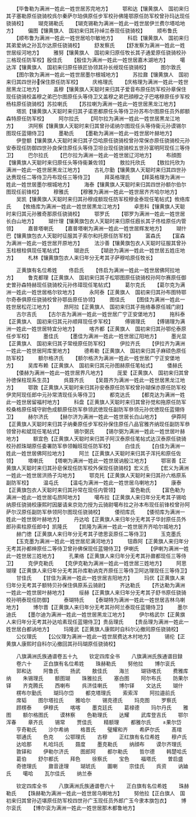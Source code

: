 <!-- { "loadSidebar": true } -->
　　【毕鲁勒为满洲一姓此一姓世居苏完地方】
　　鄂和达【镶黄旗人　国初来归其子塞勒原任骁骑校呉尔秦萨尔珀俱原任步军校孙佛隆鄂原任防军校曾孙玛达现任骁骑校】
　　瑚克锡勒氏
　　【瑚克锡勒为满洲一姓此一姓世居伊兰费尔塔哈地方】
　　偏图【镶黄旗人　国初来归其孙绰兰泰现任骁骑校】
　　顺布鲁氏
　　【顺布鲁为满洲一姓此一姓世居哈尔敏地方】
　　科启【镶黄旗人　国初来归其弟爱纳之孙瓦尔达原任骁骑校】
　　舒发察氏
　　【舒发察为满洲一姓此一姓世居绥河地方】
　　雅努【镶黄旗人　国初来归原任牧长其子通爱原任骁骑校孙三格现任防军校】殷佳氏
　　【殷佳为满洲一姓此一姓世居嘉木湖地方】
　　噶达浑【镶黄旗人　国初来归原任铁匠协领其孙长绶现任骁骑校】
　　图尔敦氏
　　【图尔敦为满洲一姓此一姓世居墨尔根城地方】
　　苏拉鼐【镶黄旗人　国初来归其四世孙保住原任防军校】
　　庆格理氏
　　【庆格理为满洲一姓此一姓世居黑龙江地方】
　　盖穆【镶黄旗人天聪时来归其子爱音布原任防军校孙章保住现任骁骑校盖穆之弟巴尔图原任头等侍卫又盖穆之弟巴顔穆之子巴喀穆原任步军校杨柱原任骁骑校】苏拉喇氏
　　【苏拉喇为满洲一姓此一姓世居黑龙江地方】
　　塔凯【镶黄旗人天聪时来归其子诺恩都原任头等侍卫孙苏布尔图原任员外郎额森特原任防军校】
　　阿尔拉氏
　　【阿尔拉为满洲一姓此一姓世居黒龙江地方】
　　洪阿察【镶黄旗人天聪时来归其曾孙诺纳尔图现任头等侍衞元孙谟锡尔图现任蓝翎侍卫】
　　墨勒氏
　　【墨勒为满洲一姓此一姓世居叶赫地方】
　　伊登额【镶黄旗人天聪时来归其子岱哈原任骁骑校曾孙常保亦原任骁骑校元孙安泰现任防御四世孙良保住原任头等侍卫坦台现任骁骑校五世孙富明阿现任三等侍卫】
　　巴尔拉氏
　　【巴尔拉为满洲一姓此一姓世居辽河地方】
　　布顔图【镶黄旗人天聪时来归原任头等侍衞兼佐领】
　　敖拉托欣氏
　　【敖拉托欣为满洲一姓此一姓世居黑龙江地方】
　　古礼尔勤【镶黄旗人天聪时来归其四世孙达赉现任二等侍卫丹布现任三等侍卫】
　　拜英格理氏
　　【拜英格理为满洲一姓此一姓世居墨尔根城地方】
　　海泰【镶黄旗人天聪时来归其四世孙额尔伯尔图现任前锋校】
　　穆雅氏
　　【穆雅为满洲一姓此一姓世居齐齐哈尔地方】
　　吴凯【镶黄旗人天聪时来归其孙穆成额现任防军校穆金泰现任笔帖式】攸络库氏
　　【攸络库为满洲一姓此一姓世居黒龙江地方】
　　卓思科【镶黄旗人天聪时来归其元孙雅奇那原任骁骑校】
　　鄂罗氏
　　【鄂罗为满洲一姓此一姓世居长白山地方】
　　瑚什理【镶黄旗包衣人天聪时来归原任廐长其子佟桂原任内管领】
　　嘉普塔喇氏
　　【嘉普塔喇为满洲一姓此一姓世居辉发地方】
　　瑚什巴【镶黄旗包衣人天聪时征服其子索尔和托原任防军校】
　　富森氏
　　【富森为满洲一姓此一姓世居开原地方】
　　法沙善【镶黄旗包衣人天聪时征服其曾孙玉柱根柱俱现任笔帖式】
　　瑚逊氏
　　【瑚逊为满洲一姓此一姓世居五姓庄地方】
　　札林【镶黄旗包衣人来归年分无考其子萨穆哈原任牧长】














　　正黄旗有名位希姓
　　佟启氏
　　【佟启为满洲一姓此一姓世居佛阿拉地方】
　　鲁克都理【正黄旗人　国初来归其子松鄂图原任骁骑校孙阿尔赛原任御史曽孙森特赫现任骁骑校元孙佟璋现任笔帖式】
　　葛尔克氏
　　【葛尔克为满洲一姓此一姓世居格尔钦地方】
　　永阿泰【正黄旗人　国初来归其孙布图特鄂尔奇泰俱原任骁骑校曾孙鄂岳原任协领】
　　图佳氏
　　【图佳为满洲一姓此一姓世居松花江地方】
　　昂阿拉【正黄旗人　国初来归其子拖络春原任城门尉】
　　古尔吉氏
　　【古尔吉为满洲一姓此一姓世居广宁正安堡地方】
　　拖科泰【正黄旗人　国初来归其元孙顺拜现任步军校】
　　傅锡理氏
　　【傅锡理为满洲一姓此一姓世居特宜分地方】
　　喀齐都【正黄旗人　国初来归其孙鄂伦泰原任步军校】
　　墨佳氏
　　【墨佳为满洲一姓此一姓世居辽阳地方】
　　墨光显【正黄旗人　国初来归其子常绶原任防军校】
　　伊拉齐氏
　　【伊拉齐为满洲一姓此一姓世居阿库里地方】
　　德希勒【正黄旗人　国初来归其子麻硕色原任防军校】
　　额尔格济氏
　　【额尔格济为满洲一姓此一姓世居广宁正安堡地方】
　　吴库布赖【正黄旗人　国初来归其元孙图赫原任笔帖式】
　　倭赫氏
　　【倭赫为满洲一姓此一姓世居界凡地方】
　　厐爱【正黄旗人　国初来归其曾孙徳保柱现系生员】
　　呉聂齐氏
　　【吴聂齐为满洲一姓此一姓世居黑龙江地方】
　　鄂敦【正黄旗人天聪时来归其孙安泰原任防军校曾孙瑚保亦原任防军校伊灵阿现任郎中元孙常清现任头等侍卫】
　　都克达氏
　　【都克达为满洲一姓此一姓世居留福村地方】
　　科盘【正黄旗人天聪时来归其曾孙觉和拖原任防军校桑格原任城守尉色成额原任防军叅领武徳现任副防军叅领元孙优徳现任蓝翎侍卫】
　　赫尔济氏
　　【赫尔济为满洲一姓此一姓世居长白山地方】
　　伊莽阿【正黄旗人天聪时来归其子纳秦原任步军校孙保住原任八品官雅齐纳现任副防军叅领曾孙和斌现任笔帖式】
　　锡尔弼氏
　　【锡尔弼为满洲一姓此一姓世居叶赫地方】
　　额宜色【正黄旗人天聪时来归其子阿汉泰原任笔帖式达汉泰原任骁骑校孙颜珠瑚原任委署防军叅领翰班现任防军校】
　　白佳氏
　　【白佳为满洲一姓此一姓世居佛阿拉地方】
　　阿兰【正黄旗人天聪时来归其子浑托和原任佐领】
　　塔喇氏
　　【塔喇为满洲一姓此一姓世居讷殷江地方】
　　鄂宻善【正黄旗人天聪时来归其孙皂保现任防军校外保现任骁骑校】宏义氏
　　【宏义为满洲一姓此一姓世居洪扬子沟地方】
　　鄂克托【正黄旗人天聪时来归其孙六格原系副防军校】
　　温屯氏
　　【温屯为满洲一姓此一姓世居乌喇地方】
　　康泰【正黄旗包衣人天聪时来归其孙常在现任内管领】
　　富色勒氏
　　【富色勒为满洲一姓此一姓世居屯昂阿地方】
　　噶布拉【正黄旗人来归年分无考其子锡哈纳原任骁骑校康熙时因屡请来京効力授为云骑尉噶布拉之孙本布现任前锋校曾孙阿萨尔汉原任副防军叅领阿尔图现任骁骑校】
　　倭彻库氏
　　【倭彻库为满洲一姓此一姓世居叶赫地方】
　　丹达哈【正黄旗人来归年分无考其子华封原任员外郎孙索柱原任郎中】凯隆氏
　　【凯隆为满洲一姓此一姓世居齐齐哈尔城地方】
　　赫门徳【正黄旗人来归年分无考其子徳思衮原任二等侍卫】
　　玉克墨氏
　　【玉克墨为满洲一姓此一姓世居尼满河地方】
　　钮鼎阿【正黄旗人来归年分无考其孙都绅原任二等侍卫曾孙佛保现任蓝翎侍卫】伊喇氏
　　【伊喇为满洲一姓此一姓世居三姓地方】
　　孔果络【正黄旗人来归年分无考其孙鼐都现任三等侍卫】
　　克伊克勒氏
　　【克伊克勒为满洲一姓此一姓世居三姓地方】
　　阿思瑚理【正黄旗人来归年分无考其孙库勒讷克齐原任三等侍卫阿达理现任三等侍卫】
　　甘佳氏
　　【甘佳为满洲一姓此一姓世居吉阳地方】
　　玛优【正黄旗人来归年分无考其子额特贝孙保住俱原系云骑尉】
　　齐达勒氏
　　【齐达勒为满洲一姓此一姓世居叶赫地方】
　　绥赫【正黄旗人来归年分无考其子舒书原任骁骑校孙明泰现任防御】
　　泰瑚特氏
　　【泰瑚特为满洲一姓此一姓世居吉林乌喇地方】
　　博尔晋【正黄旗人来归年分无考其孙阿兰泰现任蓝翎侍卫】
　　墨尔迪氏
　　【墨尔迪为满洲一姓此一姓世居黑龙江地方】
　　伊尔格武尔【正黄旗人来归年分无考其孙达哈素现任蓝翎侍卫】贵岳理氏
　　【贵岳理为满洲一姓此一姓世居白都讷地方】
　　玛隆武【正黄旗人康熙时自科尔沁撤囘原任骁骑校】
　　公仪理氏
　　【公仪理为满洲一姓此一姓世居费达木村地方】
　　锡伦【正黄旗人康熙时自科尔沁撤回其孙玛瑚原任骁骑校】














　　八旗满洲氏族通谱卷五十九
　　钦定四库全书
　　八旗满洲氏族通谱目録
　　卷六十
　　正白旗有名位希姓
　　珠赫勒氏
　　努他拉
　　博尔衮氏
　　郭和达
　　阿鲁氏
　　扬武
　　敖佳氏
　　海兰
　　瑚钖喀氏
　　费雅库纳
　　朱锡理氏
　　额图瑚
　　珠雅拉氏
　　塞白图
　　阿尔布氏
　　防果尔铎
　　齐克腾氏
　　西喇布
　　呉济佳喇氏
　　博尔铎
　　文达氏
　　瑚什
　　楞布尔勤氏
　　瑚玛尔岱
　　都克塔理氏
　　索索浑
　　阿拉邉前氏
　　席韬
　　图尔塔拉氏
　　雅哈尔
　　锡克德氏
　　玛克图
　　罗察氏
　　顾楞泰
　　伊穆氏
　　喀喀
　　墨克廷氏
　　葛禄德
　　玛尔丹氏
　　雅图
　　额尔格图氏
　　谟林察
　　色勒理氏
　　达耀
　　武库登吉氏
　　鄂尔浑春
　　章齐氏
　　锡常
　　贾佳氏
　　精额理
　　都雅尔氏
　　果尔岱
　　亨奇勒氏
　　沙尔希纳
　　格晋氏
　　璧耀和齐
　　希萨尔氏
　　髙琯
　　鄂通氏
　　色克
　　公鄂理氏
　　古穆
　　正红旗有名位希姓
　　穆卢氏
　　达哈那
　　札哈玛氏
　　聂度
　　墨克勒氏
　　纳顔布
　　谟尔齐理氏
　　敦铎和
　　伊勒尔济氏
　　图郎阿
　　都尔勒氏
　　哲尔德
　　韩楚哈氏
　　葛伯
　　舒尔都氏
　　拜色
　　徐察氏
　　宝色
　　福塔氏
　　曽启盛
　　奇徳理氏
　　鼐音逹理
　　瑚琥氏
　　圗喇
　　宗佳氏
　　呉资
　　讷廸氏
　　噶哈
　　瓦尔佳氏
　　纳兰泰















　　钦定四库全书
　　八旗满洲氏族通谱卷六十
　　正白旗有名位希姓
　　珠赫勒氏
　　【珠赫勒为满洲一姓此一姓世居乌喇地方】
　　努他拉【正白旗人　国初来归其曾孙迈堪原任防军校四世孙广玉现任员外郎广玉今隶本旗包衣】
　　博尔衮氏
　　【博尔衮为满洲一姓此一姓世居那木都鲁地方】
